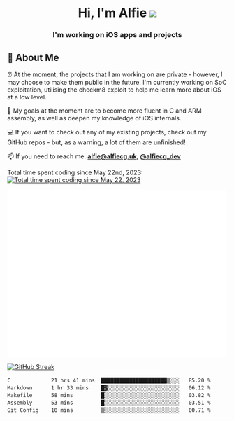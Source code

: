 <h1 align="center">Hi, I'm Alfie <img src="https://raw.githubusercontent.com/MartinHeinz/MartinHeinz/master/wave.gif" width="30px"></h1>
<h3 align="center">I'm working on iOS apps and projects</h3>


## 📖 About Me

⏰ At the moment, the projects that I am working on are private - however, I may choose to make them public in the future. I'm currently working on SoC exploitation, utilising the checkm8 exploit to help me learn more about iOS at a low level.

🎯 My goals at the moment are to become more fluent in C and ARM assembly, as well as deepen my knowledge of iOS internals.

💻 If you want to check out any of my existing projects, check out my GitHub repos - but, as a warning, a lot of them are unfinished!

📫 If you need to reach me: **alfie@alfiecg.uk**, **[@alfiecg_dev](https://twitter.com/alfiecg_dev)**

Total time spent coding since May 22nd, 2023:
[![Total time spent coding since May 22, 2023](https://wakatime.com/badge/user/61592169-b9cf-4af8-b6fa-8ac7d4369b01.svg)](https://wakatime.com/@61592169-b9cf-4af8-b6fa-8ac7d4369b01)


<img align="center" src="/github-metrics.svg" alt="Metrics" width="500">

[![GitHub Streak](https://streak-stats.demolab.com/?user=alfiecg24)](https://git.io/streak-stats)

<!--START_SECTION:waka-->

```txt
C             21 hrs 41 mins  █████████████████████▒░░░   85.20 %
Markdown      1 hr 33 mins    █▓░░░░░░░░░░░░░░░░░░░░░░░   06.12 %
Makefile      58 mins         █░░░░░░░░░░░░░░░░░░░░░░░░   03.82 %
Assembly      53 mins         █░░░░░░░░░░░░░░░░░░░░░░░░   03.51 %
Git Config    10 mins         ▒░░░░░░░░░░░░░░░░░░░░░░░░   00.71 %
```

<!--END_SECTION:waka-->
